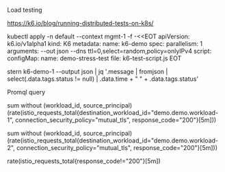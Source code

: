 Load testing

https://k6.io/blog/running-distributed-tests-on-k8s/

kubectl apply  -n default --context mgmt-1 -f -<<EOT
apiVersion: k6.io/v1alpha1
kind: K6
metadata:
  name: k6-demo
spec:
  parallelism: 1
  arguments: --out json --dns ttl=0,select=random,policy=onlyIPv4
  script:
    configMap:
      name: demo-stress-test
      file: k6-test-script.js
EOT

stern k6-demo-1 --output json | jq '.message | fromjson | select(.data.tags.status != null) | .data.time + "    " + .data.tags.status'

Promql query


sum without (workload_id, source_principal) (rate(istio_requests_total{destination_workload_id="demo.demo.workload-1", connection_security_policy="mutual_tls", response_code="200"}[5m]))

sum without (workload_id, source_principal) (rate(istio_requests_total{destination_workload_id="demo.demo.workload-2", connection_security_policy="mutual_tls", response_code="200"}[5m]))

rate(istio_requests_total{response_code!="200"}[5m])
